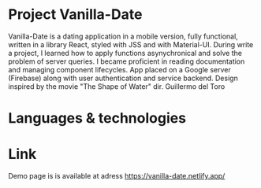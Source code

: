 # Project Vanilla-Date
Vanilla-Date is a dating application in a mobile version, fully functional, written in a library
React, styled with JSS and with Material-UI. During write a project, I learned how to apply functions
asynychronical and solve the problem of server queries. I became proficient in
reading documentation and managing component lifecycles. App
placed on a Google server (Firebase) along with user authentication and service
backend. Design inspired by the movie "The Shape of Water" dir. Guillermo del Toro
# Languages & technologies

# Link
Demo page is is available at adress https://vanilla-date.netlify.app/


